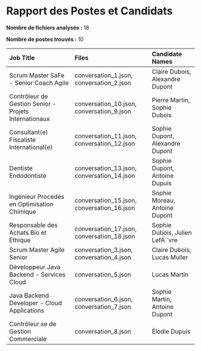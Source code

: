 # Rapport des Postes et Candidats

**Nombre de fichiers analysés :** 18

**Nombre de postes trouvés :** 10

| Job Title                                             | Files                                      | Candidate Names                 |
|:------------------------------------------------------|:-------------------------------------------|:--------------------------------|
| Scrum Master SaFe - Senior Coach Agile                | conversation_1.json, conversation_2.json   | Claire Dubois, Alexandre Dupont |
| Contrôleur de Gestion Senior - Projets Internationaux | conversation_10.json, conversation_9.json  | Pierre Martin, Sophie Dubois    |
| Consultant(e) Fiscaliste International(e)             | conversation_11.json, conversation_12.json | Sophie Dupont, Alexandre Dupont |
| Dentiste Endodontiste                                 | conversation_13.json, conversation_14.json | Sophie Dupont, Antoine Dupuis   |
| Ingénieur Procédés en Optimisation Chimique           | conversation_15.json, conversation_16.json | Sophie Moreau, Antoine Dupont   |
| Responsable des Achats Bio et Éthique                 | conversation_17.json, conversation_18.json | Sophie Dubois, Julien LefÃ¨vre  |
| Scrum Master Agile Senior                             | conversation_3.json, conversation_4.json   | Claire Dubois, Lucas Muller     |
| Développeur Java Backend - Services Cloud             | conversation_5.json                        | Lucas Martin                    |
| Java Backend Developer - Cloud Applications           | conversation_6.json, conversation_7.json   | Sophie Martin, Antoine Dupont   |
| Contrôleur.se de Gestion Commerciale                  | conversation_8.json                        | Élodie Dupuis                   |